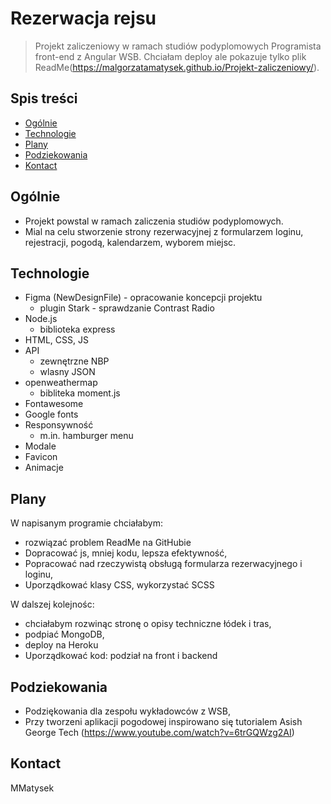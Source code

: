 # Rezerwacja rejsu
> Projekt zaliczeniowy w ramach studiów podyplomowych Programista front-end z Angular WSB.
> Chciałam deploy ale pokazuje tylko plik ReadMe(https://malgorzatamatysek.github.io/Projekt-zaliczeniowy/).

## Spis treści
* [Ogólnie](#Ogólnie)
* [Technologie](#Technologie)
* [Plany](#Plany)
* [Podziekowania](#Podziekowania)
* [Kontact](#Kontact)

## Ogólnie
- Projekt powstal w ramach zaliczenia studiów podyplomowych.
- Mial na celu stworzenie strony rezerwacyjnej z formularzem loginu, rejestracji, pogodą, kalendarzem, wyborem miejsc.

## Technologie
- Figma (NewDesignFile) - opracowanie koncepcji projektu
    - plugin Stark - sprawdzanie Contrast Radio
- Node.js
    - biblioteka express
- HTML, CSS, JS
- API
    - zewnętrzne NBP
    - wlasny JSON
- openweathermap
    - bibliteka moment.js
- Fontawesome
- Google fonts
- Responsywność
    - m.in. hamburger menu
- Modale
- Favicon
- Animacje

## Plany 
W napisanym programie chciałabym:
- rozwiązać problem ReadMe na GitHubie
- Dopracować js, mniej kodu, lepsza efektywność,
- Popracować nad rzeczywistą obsługą formularza rezerwacyjnego i loginu,
- Uporządkować klasy CSS, wykorzystać SCSS

W dalszej kolejnośc:
- chciałabym rozwinąc stronę o opisy techniczne łódek i tras,
- podpiać MongoDB,
- deploy na Heroku
- Uporządkować kod: podział na front i backend

## Podziekowania
- Podziękowania dla zespołu wykładowców z WSB,
- Przy tworzeni aplikacji pogodowej inspirowano się tutorialem Asish George Tech (https://www.youtube.com/watch?v=6trGQWzg2AI)

## Kontact
MMatysek 
